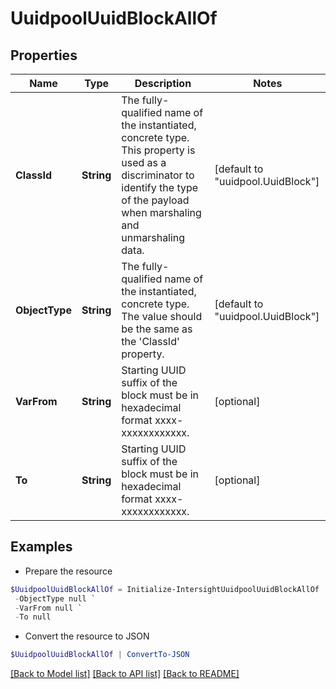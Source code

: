 # UuidpoolUuidBlockAllOf
## Properties

Name | Type | Description | Notes
------------ | ------------- | ------------- | -------------
**ClassId** | **String** | The fully-qualified name of the instantiated, concrete type. This property is used as a discriminator to identify the type of the payload when marshaling and unmarshaling data. | [default to "uuidpool.UuidBlock"]
**ObjectType** | **String** | The fully-qualified name of the instantiated, concrete type. The value should be the same as the &#39;ClassId&#39; property. | [default to "uuidpool.UuidBlock"]
**VarFrom** | **String** | Starting UUID suffix of the block must be in hexadecimal format xxxx-xxxxxxxxxxxx. | [optional] 
**To** | **String** | Starting UUID suffix of the block must be in hexadecimal format xxxx-xxxxxxxxxxxx. | [optional] 

## Examples

- Prepare the resource
```powershell
$UuidpoolUuidBlockAllOf = Initialize-IntersightUuidpoolUuidBlockAllOf  -ClassId null `
 -ObjectType null `
 -VarFrom null `
 -To null
```

- Convert the resource to JSON
```powershell
$UuidpoolUuidBlockAllOf | ConvertTo-JSON
```

[[Back to Model list]](../README.md#documentation-for-models) [[Back to API list]](../README.md#documentation-for-api-endpoints) [[Back to README]](../README.md)


